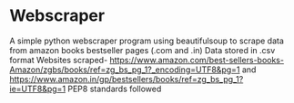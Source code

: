 # Webscraper
A simple python webscraper program using beautifulsoup to scrape data from amazon books bestseller pages (.com and .in)
Data stored in .csv format
Websites scraped-
https://www.amazon.com/best-sellers-books-Amazon/zgbs/books/ref=zg_bs_pg_1?_encoding=UTF8&pg=1
and
https://www.amazon.in/gp/bestsellers/books/ref=zg_bs_pg_1?ie=UTF8&pg=1
PEP8 standards followed

